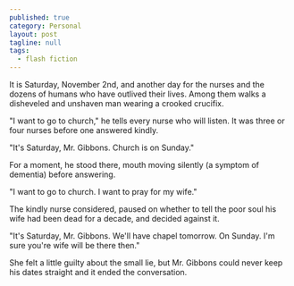 ```yaml
---
published: true
category: Personal
layout: post
tagline: null
tags:
  - flash fiction
---
```

It is Saturday, November 2nd, and another day for the nurses and the dozens of humans who have outlived their lives. Among them walks a disheveled and unshaven man wearing a crooked crucifix. 

"I want to go to church," he tells every nurse who will listen. It was three or four nurses before one answered kindly. 

"It's Saturday, Mr. Gibbons. Church is on Sunday." 

For a moment, he stood there, mouth moving silently (a symptom of dementia) before answering. 

"I want to go to church. I want to pray for my wife." 

The kindly nurse considered, paused on whether to tell the poor soul his wife had been dead for a decade, and decided against it. 

"It's Saturday, Mr. Gibbons. We'll have chapel tomorrow. On Sunday. I'm sure you're wife will be there then."

She felt a little guilty about the small lie, but Mr. Gibbons could never keep his dates straight and it ended the conversation. 